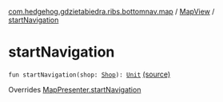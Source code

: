 [com.hedgehog.gdzietabiedra.ribs.bottomnav.map](../index.md) / [MapView](index.md) / [startNavigation](./start-navigation.md)

# startNavigation

`fun startNavigation(shop: `[`Shop`](../../com.github.asvid.biedra.domain/-shop/index.md)`): `[`Unit`](https://kotlinlang.org/api/latest/jvm/stdlib/kotlin/-unit/index.html) [(source)](https://github.com/asvid/GdzieTaBiedra/tree/master/app/src/main/java/com/hedgehog/gdzietabiedra/ribs/bottomnav/map/MapView.kt#L49)

Overrides [MapPresenter.startNavigation](../-map-interactor/-map-presenter/start-navigation.md)

